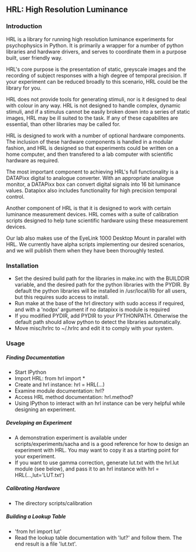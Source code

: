 ## HRL: High Resolution Luminance ##


### Introduction ###


HRL is a library for running high resolution luminance experiments for
psychophysics in Python. It is primarily a wrapper for a number of python
libraries and hardware drivers, and serves to coordinate them in a purpose
built, user friendly way.

HRL's core purpose is the presentation of static, greyscale images and
the recording of subject responses with a high degree of temporal precision. If
your experiment can be reduced broadly to this scenario, HRL could be the
library for you.

HRL does not provide tools for generating stimuli, nor is it designed to deal
with colour in any way. HRL is not designed to handle complex, dynamic stimuli, and
if a stimulus cannot be easily broken down into a series of static images, HRL
may be ill suited to the task. If any of these capabilites are essential, than
other libraries may be called for.

HRL is designed to work with a number of optional hardware components. The
inclusion of these hardware components is handled in a modular fashion, and HRL
is designed so that experiments could be written on a home computer, and then
transfered to a lab computer with scientific hardware as required.

The most important component to achieving HRL's full functionality is a
DATAPixx digital to analogue converter. With an appropriate analogue monitor,
a DATAPixx box can convert digital signals into 16 bit luminance values.
Datapixx also includes functionality for high precision temporal control.

Another component of HRL is that it is designed to work with certain luminance
measurement devices. HRL comes with a suite of calibration scripts designed to
help tune scientific hardware using these measurement devices.

Our lab also makes use of the EyeLink 1000 Desktop Mount in parallel with HRL.
We currently have alpha scripts implementing our desired scenarios, and we will
publish them when they have been thoroughly tested.


### Installation ###


- Set the desired build path for the libraries in make.inc with the BUILDDIR
  variable, and the desired path for the python libraries with the PYDIR. By
  default the python libraries will be installed in /usr/local/lib for all users,
  but this requires sudo access to install.
- Run make at the base of the hrl directory with sudo access if required, and
  with a 'nodpx' argument if no datapixx is module is required
- If you modified PYDIR, add PYDIR to your PYTHONPATH. Otherwise the default
  path should allow python to detect the libraries automatically.
- Move misc/hrlrc to ~/.hrlrc and edit it to comply with your system.


### Usage ###


##### Finding Documentation #####

- Start IPython
- Import HRL: from hrl import *
- Create and hrl instance: hrl = HRL(...)
- Examine module documentation: hrl?
- Access HRL method documentation: hrl.method?
- Using IPython to interact with an hrl instance can be very helpful
  while designing an experiment.

##### Developing an Experiment #####

- A demonstration experiment is available under scripts/experiments/sacha and is a good reference for how
  to design an experiment with HRL. You may want to copy it as a
  starting point for your experiment.
- If you want to use gamma correction, generate lut.txt with the hrl.lut module
(see below), and pass it to an hrl instance with hrl = HRL(...,lut='LUT.txt')

##### Calibrating Hardware #####

- The directory scripts/calibration 

##### Building a Lookup Table #####

- 'from hrl import lut'
- Read the lookup table documentation with 'lut?' and follow them. The end
  result is a file 'lut.txt'.
